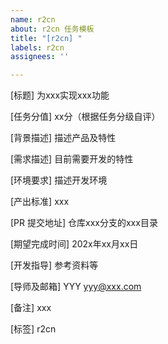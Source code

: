 ```yaml
---
name: r2cn
about: r2cn 任务模板
title: "[r2cn] "
labels: r2cn
assignees: ''

---
```


[标题] 为xxx实现xxx功能

[任务分值] xx分（根据任务分级自评）

[背景描述] 描述产品及特性

[需求描述] 目前需要开发的特性

[环境要求] 描述开发环境

[产出标准] xxx

[PR 提交地址] 仓库xxx分支的xxx目录

[期望完成时间] 202x年xx月xx日

[开发指导] 参考资料等

[导师及邮箱] YYY <yyy@xxx.com>

[备注] xxx

[标签] r2cn
